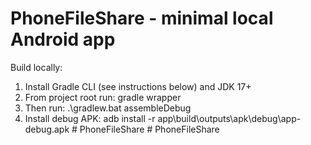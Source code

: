 ﻿# PhoneFileShare - minimal local Android app

Build locally:
1) Install Gradle CLI (see instructions below) and JDK 17+
2) From project root run: gradle wrapper
3) Then run: .\gradlew.bat assembleDebug
4) Install debug APK: adb install -r app\build\outputs\apk\debug\app-debug.apk
#   P h o n e F i l e S h a r e  
 #   P h o n e F i l e S h a r e  
 